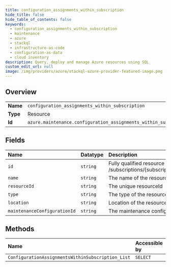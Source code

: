 ```yaml
---
title: configuration_assignments_within_subscription
hide_title: false
hide_table_of_contents: false
keywords:
  - configuration_assignments_within_subscription
  - maintenance
  - azure    
  - stackql
  - infrastructure-as-code
  - configuration-as-data
  - cloud inventory
description: Query, deploy and manage Azure resources using SQL
custom_edit_url: null
image: /img/providers/azure/stackql-azure-provider-featured-image.png
---
```

  
    

## Overview
<table><tbody>
<tr><td><b>Name</b></td><td><code>configuration_assignments_within_subscription</code></td></tr>
<tr><td><b>Type</b></td><td>Resource</td></tr>
<tr><td><b>Id</b></td><td><code>azure.maintenance.configuration_assignments_within_subscription</code></td></tr>
</tbody></table>

## Fields
| Name | Datatype | Description |
|:-----|:---------|:------------|
| `id` | `string` | Fully qualified resource ID for the resource. Ex - /subscriptions/{subscriptionId}/resourceGroups/{resourceGroupName}/providers/{resourceProviderNamespace}/{resourceType}/{resourceName} |
| `name` | `string` | The name of the resource |
| `resourceId` | `string` | The unique resourceId |
| `type` | `string` | The type of the resource. E.g. "Microsoft.Compute/virtualMachines" or "Microsoft.Storage/storageAccounts" |
| `location` | `string` | Location of the resource |
| `maintenanceConfigurationId` | `string` | The maintenance configuration Id |
## Methods
| Name | Accessible by | Required Params |
|:-----|:--------------|:----------------|
| `ConfigurationAssignmentsWithinSubscription_List` | `SELECT` | `subscriptionId` |
